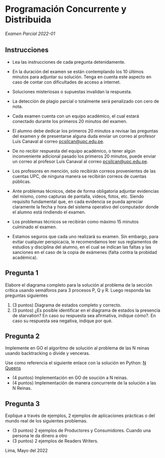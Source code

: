 # Programación Concurrente y Distribuida

###### Examen Parcial 2022-01

## Instrucciones

* Lea las instrucciones de cada pregunta detenidamente.

* En la duración del examen se están contemplando los 10 últimos minutos para
	adjuntar su solución. Tenga en cuenta este aspecto en caso de contar con
	dificultades de acceso a internet.

* Soluciones misteriosas o supuestas invalidan la respuesta.

* La detección de plagio parcial o totalmente será penalizado con cero de nota.

* Cada examen cuenta con un equipo académico, el cual estará conectado durante
	los primeros 20 minutos del examen.

* El alumno debe dedicar los primeros 20 minutos a revisar las preguntas del
	examen y de presentarse alguna duda enviar un correo al profesor Luis Canaval
	al correo pcsilcan@upc.edu.pe.

* De no recibir respuesta del equipo académico, o tener algún inconveniente
	adicional pasado los primeros 20 minutos, puede enviar un correo al profesor
	Luis Canaval al correo pcsilcan@upc.edu.pe.

* Los profesores en mención, solo recibirán correos provenientes de las cuentas
	UPC, de ninguna manera se recibirán correos de cuentas públicas.

* Ante problemas técnicos, debe de forma obligatoria adjuntar evidencias del
	mismo, como capturas de pantalla, videos, fotos, etc. Siendo requisito
	fundamental que, en cada evidencia se pueda apreciar claramente la fecha y
	hora del sistema operativo del computador donde el alumno está rindiendo el
	examen.

* Los problemas técnicos se recibirán como máximo 15 minutos culminado el
	examen.

* Estamos seguros que cada uno realizará su examen. Sin embargo, para evitar
	cualquier perspicacia, le recomendamos leer sus reglamentos de estudios y
	disciplina del alumno, en el cual se indican las faltas y las sanciones en el
	caso de la copia de exámenes (falta contra la probidad académica).
  
## Pregunta 1

Elabore el diagrama completo para la solución al problema de la sección crítica
usando semáforos para 3 procesos P, Q y R. Luego responda las preguntas siguientes

1. (3 puntos) Diagrama de estados completo y correcto.
2. (3 puntos) ¿Es posible identificar en el diagrama de estados la presencia de
              starvation?
              En caso su respuesta sea afirmativa, indique cómo?.
              En caso su respuesta sea negativa, indique por qué.

## Pregunta 2

Implemente en GO el algoritmo de solución al problema de las N reinas usando
backtracking o divide y venceras.

Use como referencia el siguiente enlace con la solución en Python:
[N Queens](https://github.com/lmcanavals/acomplex/blob/main/02_02_backtracking_nqueens.ipynb)

* (4 puntos) Implementación en GO de soución a N reinas.
* (4 puntos) Implementación de manera concurrente de la solución a las N Reinas.

## Pregunta 3

Explique a través de ejemplos, 2 ejemplos de aplicaciones prácticas o del mundo
real de los siguientes problemas.

* (3 puntos) 2 ejemplos de Productores y Consumidores.
Cuando una persona le da dinero a otro
* (3 puntos) 2 ejemplos de Readers Writers.

Lima, Mayo del 2022
